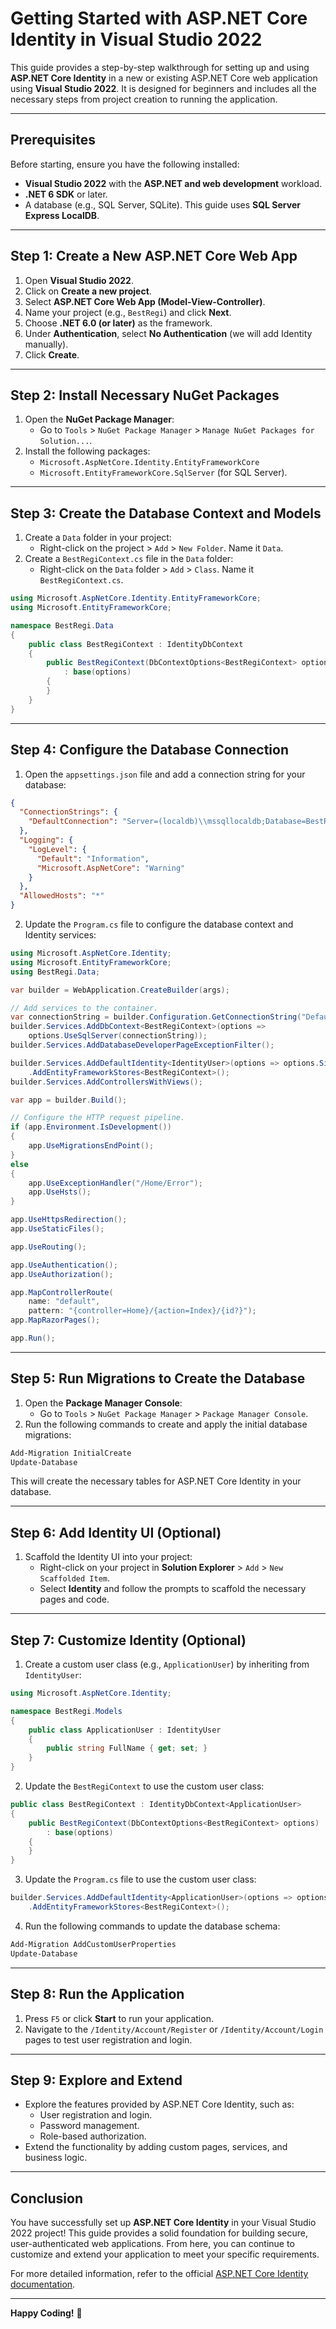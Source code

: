# Getting Started with ASP.NET Core Identity in Visual Studio 2022

This guide provides a step-by-step walkthrough for setting up and using **ASP.NET Core Identity** in a new or existing ASP.NET Core web application using **Visual Studio 2022**. It is designed for beginners and includes all the necessary steps from project creation to running the application.

---

## Prerequisites

Before starting, ensure you have the following installed:

- **Visual Studio 2022** with the **ASP.NET and web development** workload.
- **.NET 6 SDK** or later.
- A database (e.g., SQL Server, SQLite). This guide uses **SQL Server Express LocalDB**.

---

## Step 1: Create a New ASP.NET Core Web App

1. Open **Visual Studio 2022**.
2. Click on **Create a new project**.
3. Select **ASP.NET Core Web App (Model-View-Controller)**.
4. Name your project (e.g., `BestRegi`) and click **Next**.
5. Choose **.NET 6.0 (or later)** as the framework.
6. Under **Authentication**, select **No Authentication** (we will add Identity manually).
7. Click **Create**.

---

## Step 2: Install Necessary NuGet Packages

1. Open the **NuGet Package Manager**:
   - Go to `Tools` > `NuGet Package Manager` > `Manage NuGet Packages for Solution...`.
2. Install the following packages:
   - `Microsoft.AspNetCore.Identity.EntityFrameworkCore`
   - `Microsoft.EntityFrameworkCore.SqlServer` (for SQL Server).

---

## Step 3: Create the Database Context and Models

1. Create a `Data` folder in your project:
   - Right-click on the project > `Add` > `New Folder`. Name it `Data`.
2. Create a `BestRegiContext.cs` file in the `Data` folder:
   - Right-click on the `Data` folder > `Add` > `Class`. Name it `BestRegiContext.cs`.

```csharp
using Microsoft.AspNetCore.Identity.EntityFrameworkCore;
using Microsoft.EntityFrameworkCore;

namespace BestRegi.Data
{
    public class BestRegiContext : IdentityDbContext
    {
        public BestRegiContext(DbContextOptions<BestRegiContext> options)
            : base(options)
        {
        }
    }
}
```

---

## Step 4: Configure the Database Connection

1. Open the `appsettings.json` file and add a connection string for your database:

```json
{
  "ConnectionStrings": {
    "DefaultConnection": "Server=(localdb)\\mssqllocaldb;Database=BestRegi;Trusted_Connection=True;MultipleActiveResultSets=true"
  },
  "Logging": {
    "LogLevel": {
      "Default": "Information",
      "Microsoft.AspNetCore": "Warning"
    }
  },
  "AllowedHosts": "*"
}
```

2. Update the `Program.cs` file to configure the database context and Identity services:

```csharp
using Microsoft.AspNetCore.Identity;
using Microsoft.EntityFrameworkCore;
using BestRegi.Data;

var builder = WebApplication.CreateBuilder(args);

// Add services to the container.
var connectionString = builder.Configuration.GetConnectionString("DefaultConnection");
builder.Services.AddDbContext<BestRegiContext>(options =>
    options.UseSqlServer(connectionString));
builder.Services.AddDatabaseDeveloperPageExceptionFilter();

builder.Services.AddDefaultIdentity<IdentityUser>(options => options.SignIn.RequireConfirmedAccount = true)
    .AddEntityFrameworkStores<BestRegiContext>();
builder.Services.AddControllersWithViews();

var app = builder.Build();

// Configure the HTTP request pipeline.
if (app.Environment.IsDevelopment())
{
    app.UseMigrationsEndPoint();
}
else
{
    app.UseExceptionHandler("/Home/Error");
    app.UseHsts();
}

app.UseHttpsRedirection();
app.UseStaticFiles();

app.UseRouting();

app.UseAuthentication();
app.UseAuthorization();

app.MapControllerRoute(
    name: "default",
    pattern: "{controller=Home}/{action=Index}/{id?}");
app.MapRazorPages();

app.Run();
```

---

## Step 5: Run Migrations to Create the Database

1. Open the **Package Manager Console**:
   - Go to `Tools` > `NuGet Package Manager` > `Package Manager Console`.
2. Run the following commands to create and apply the initial database migrations:

```bash
Add-Migration InitialCreate
Update-Database
```

This will create the necessary tables for ASP.NET Core Identity in your database.

---

## Step 6: Add Identity UI (Optional)

1. Scaffold the Identity UI into your project:
   - Right-click on your project in **Solution Explorer** > `Add` > `New Scaffolded Item`.
   - Select **Identity** and follow the prompts to scaffold the necessary pages and code.

---

## Step 7: Customize Identity (Optional)

1. Create a custom user class (e.g., `ApplicationUser`) by inheriting from `IdentityUser`:

```csharp
using Microsoft.AspNetCore.Identity;

namespace BestRegi.Models
{
    public class ApplicationUser : IdentityUser
    {
        public string FullName { get; set; }
    }
}
```

2. Update the `BestRegiContext` to use the custom user class:

```csharp
public class BestRegiContext : IdentityDbContext<ApplicationUser>
{
    public BestRegiContext(DbContextOptions<BestRegiContext> options)
        : base(options)
    {
    }
}
```

3. Update the `Program.cs` file to use the custom user class:

```csharp
builder.Services.AddDefaultIdentity<ApplicationUser>(options => options.SignIn.RequireConfirmedAccount = true)
    .AddEntityFrameworkStores<BestRegiContext>();
```

4. Run the following commands to update the database schema:

```bash
Add-Migration AddCustomUserProperties
Update-Database
```

---

## Step 8: Run the Application

1. Press `F5` or click **Start** to run your application.
2. Navigate to the `/Identity/Account/Register` or `/Identity/Account/Login` pages to test user registration and login.

---

## Step 9: Explore and Extend

- Explore the features provided by ASP.NET Core Identity, such as:
  - User registration and login.
  - Password management.
  - Role-based authorization.
- Extend the functionality by adding custom pages, services, and business logic.

---

## Conclusion

You have successfully set up **ASP.NET Core Identity** in your Visual Studio 2022 project! This guide provides a solid foundation for building secure, user-authenticated web applications. From here, you can continue to customize and extend your application to meet your specific requirements.

For more detailed information, refer to the official [ASP.NET Core Identity documentation](https://docs.microsoft.com/en-us/aspnet/core/security/authentication/identity?view=aspnetcore-6.0&tabs=visual-studio).

---

**Happy Coding!** 🚀
